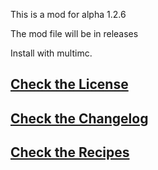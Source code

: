 This is a mod for alpha 1.2.6

The mod file will be in releases

Install with multimc.

[Check the License](License.txt)
-
[Check the Changelog](changelog.txt)
-
[Check the Recipes](recipes.txt)
-